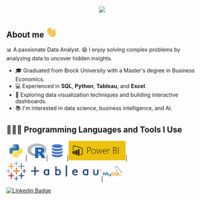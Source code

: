 <h1 align="center">
  <a href="https://git.io/typing-svg">
    <img src="https://readme-typing-svg.herokuapp.com/?lines=Welcome+to+My+Profile;+I'm+Zhihong+Mai;Nice+to+see+you!+👋&center=true&size=30&font=Lato&color=blue&speed=20">
  </a>
</h1>

## **About me** <img src="https://github.com/ZhihongMai/ZhihongMai/blob/main/wave.gif" width="30">


📊 A passionate Data Analyst. 😄 I enjoy solving complex problems by analyzing data to uncover hidden insights.
- 🎓 Graduated from Brock University with a Master's degree in Business Economics.
- 💻 Experienced in **SQL**, **Python**, **Tableau**, and **Excel**.
- 🌱 Exploring data visualization techniques and building interactive dashboards.
- 📚 I'm interested in data science, business intelligence, and AI.


## 👨🏻‍💻 **Programming Languages and Tools I Use**
<img title="Python" alt="Python" width="50px" src="https://raw.githubusercontent.com/github/explore/master/topics/python/python.png" />|<img title="R" alt="R" width="50px" src="https://raw.githubusercontent.com/github/explore/master/topics/r/r.png" />|<img title="SQL" alt="SQL" width="50px" src="https://raw.githubusercontent.com/github/explore/master/topics/sql/sql.png" />|<img title="Power BI" alt="Power BI" width="150px" src="https://github.com/ZhihongMai/ZhihongMai/blob/main/Image/PowerBI.png" />|<img title="Tableau" alt="Tableau" width="250px" src="https://github.com/ZhihongMai/ZhihongMai/raw/main/Image/Tableau.png" />|<img title="MySQL" alt="MySQL" width="50px" src="https://github.com/ZhihongMai/ZhihongMai/raw/main/Image/MySQL.png"/>







[![Linkedin Badge](https://img.shields.io/badge/-zhmai-blue?style=flat&logo=Linkedin&logoColor=white&link=https://www.linkedin.com/in/zhmai/)](https://www.linkedin.com/in/zhmai/)
